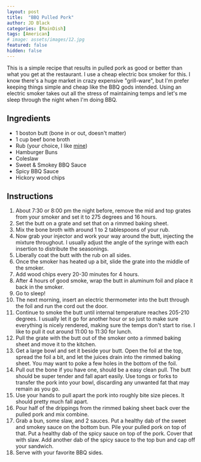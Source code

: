 ```yaml
---
layout: post
title:  "BBQ Pulled Pork"
author: JD Black
categories: [MainDish]
tags: [American]
# image: assets/images/12.jpg
featured: false
hidden: false
---
```


This is a simple recipe that results in pulled pork as good or better than what you get at the restaurant.  I use a cheap electric box smoker for this.  I know there's a huge market in crazy expensive "grill-ware", but I'm prefer keeping things simple and cheap like the BBQ gods intended.  Using an electric smoker takes out all the stress of maintaining temps and let's me sleep through the night when I'm doing BBQ.

## Ingredients
- 1 boston butt (bone in or out, doesn't matter)
- 1 cup beef bone broth
- Rub (your choice, I like [mine](/bbq_dry_rub))
- Hamburger Buns
- Coleslaw
- Sweet & Smokey BBQ Sauce
- Spicy BBQ Sauce
- Hickory wood chips

## Instructions
1. About 7:30 or 8:00 pm the night before, remove the mid and top grates from your smoker and set it to 275 degrees and 16 hours.
1. Set the butt on a grate and set that on a rimmed baking sheet.
1. Mix the bone broth with around 1 to 2 tablespoons of your rub.
1. Now grab your injector and work your way around the butt, injecting the mixture throughout.  I usually adjust the angle of the syringe with each insertion to distribute the seasonings.
1. Liberally coat the butt with the rub on all sides.
1. Once the smoker has heated up a bit, slide the grate into the middle of the smoker.
1. Add wood chips every 20-30 minutes for 4 hours.
1. After 4 hours of good smoke, wrap the butt in aluminum foil and place it back in the smoker.
1. Go to sleep!
1. The next morning, insert an electric thermometer into the butt through the foil and run the cord out the door.
1. Continue to smoke the butt until internal temperature reaches 205-210 degrees.  I usually let it go for another hour or so just to make sure everything is nicely rendered, making sure the temps don't start to rise.  I like to pull it out around 11:00 to 11:30 for lunch.
1. Pull the grate with the butt out of the smoker onto a rimmed baking sheet and move it to the kitchen.
1. Get a large bowl and set it beside your butt.  Open the foil at the top, spread the foil a bit, and let the juices drain into the rimmed baking sheet.  You may want to poke a few holes in the bottom of the foil.
1. Pull out the bone if you have one, should be a easy clean pull.  The butt should be super tender and fall apart easily.  Use tongs or forks to transfer the pork into your bowl, discarding any unwanted fat that may remain as you go.
1. Use your hands to pull apart the pork into roughly bite size pieces.  It should pretty much fall apart.
1. Pour half of the drippings from the rimmed baking sheet back over the pulled pork and mix combine.
1. Grab a bun, some slaw, and 2 sauces.  Put a healthy dab of the sweet and smokey sauce on the bottom bun.  Pile your pulled pork on top of that.  Put a healthy dab of the spicy sauce on top of the pork.  Cover that with slaw.  Add another dab of the spicy sauce to the top bun and cap off your sandwich.
1. Serve with your favorite BBQ sides.



